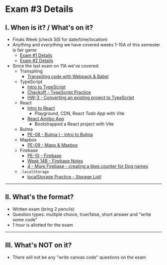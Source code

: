 # Exam #3 Details

## I. When is it? / What's on it?
- Finals Week (check SIS for date/time/location)
- *Anything* and *everything* we have covered weeks 1-15A of this semester is fair game
  - [Exam #1 Details](exam-1-details.md)
  - [Exam #2 Details](exam-2-details.md)
- Since the last exam on 11A we've covered:
  - Transpiling
    - [Transpiling code with Webpack & Babel](bundling-transpiling.md)
  - TypeScript
    - [Intro to TypeScript](https://github.com/tonethar/IGME-330-Master/blob/master/notes/intro-typescript.md)
    - [Checkoff - TypeScript Practice](../checkoffs/typescript-practice.md)
    - [HW-3 - Converting an existing project to TypeScript](../hw/hw3-typescript-notes.md)
  - React
    - [Intro to React](https://github.com/tonethar/IGME-330-Master/blob/master/notes/react-intro.md)
      - Playground, CDN, React *Todo App* with Vite
    - [React Amiibo App](https://github.com/tonethar/IGME-330-Master/blob/master/notes/react-amiibo-app.md)
      - Bootstrapped a React project with Vite
  - Bulma
    - [PE-08 - Bulma I - Intro to Bulma](https://github.com/tonethar/IGME-330-Fall-2023/blob/main/pe/pe-08.md)
  - Mapbox
      - [PE-09 - Maps & Mapbox](../pe/pe-09.md)
  - Firebase
    - [PE-10 - Firebase](../pe/pe-10.md)
    - [Week 14B - Firebase Notes](../weekly/14B.md#ii-firebase-notes)
    - [4 - More Firebase - creating a likes counter for Dog names](https://github.com/tonethar/IGME-330-Master/blob/master/notes/firebase-4.md)
  - `.localStorage`
    - [localStorage Practice - Storage List!](https://github.com/tonethar/IGME-330-Master/blob/master/notes/localstorage-practice.md)

<hr>

## II. What's the format?
- Written exam (bring 2 pencils)
- Question types: multiple choice, true/false, short answer and "write some code"
- 1 hour is allotted for the exam

<hr>

## III. What's NOT on it?

- There will not be any "write canvas code" questions on the exam
